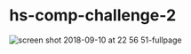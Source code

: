 # hs-comp-challenge-2

![screen shot 2018-09-10 at 22 56 51-fullpage](https://user-images.githubusercontent.com/36748280/45338956-420c1f00-b54d-11e8-8dee-6824b52d5511.png)
